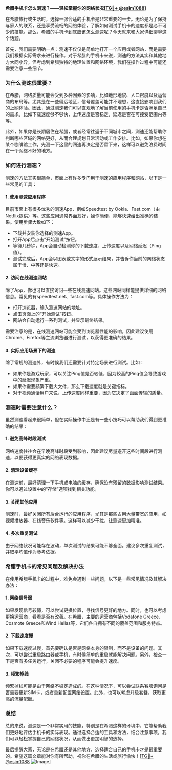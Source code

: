 **希腊手机卡怎么测速？——轻松掌握你的网络状况[[TG💪+ @esim1088](https://t.me/s/esim1088)]**

在希腊旅行或生活时，选择一张合适的手机卡是非常重要的一步。无论是为了保持与家人的联系，还是享受流畅的网络体验，了解如何测试手机卡的速度都是必不可少的技能。那么，希腊的手机卡到底应该怎么测速呢？今天就来和大家详细聊聊这个话题。

首先，我们需要明确一点：测速不仅仅是简单地打开一个应用或者网站，而是需要我们根据实际需求来进行操作。对于希腊的手机卡来说，测速的方法其实和其他地方大同小异，但考虑到希腊独特的地理位置和网络环境，我们在操作过程中可能还需要注意一些细节。

### **为什么测速很重要？**

在希腊，网络质量可能会受到多种因素的影响，比如地形地貌、人口密度以及运营商的布局等。尤其是在一些偏远地区，信号覆盖可能并不理想，这直接影响到我们的上网体验。因此，通过测速我们可以直观地了解当前使用的手机卡是否满足自己的需求，比如下载速度够不够快，上传速度是否稳定，延迟是否在可接受范围内等等。

此外，如果你是长期居住在希腊，或者经常往返于不同城市之间，测速还能帮助你判断哪些区域的网络更好，从而合理规划日常活动或工作安排。比如，如果你想在某个咖啡馆工作，先测一下这里的网速再决定是否留下来，这样可以避免浪费时间在一个网络不好的地方。

### **如何进行测速？**

测速的方法其实很简单，市面上有许多专门用于测速的应用程序和网站，以下是一些常见的工具：

#### **1. 使用测速应用程序**
目前市面上有很多优秀的测速App，例如Speedtest by Ookla、Fast.com（由Netflix提供）等。这些应用通常界面友好，操作简便，能够快速给出准确的结果。使用步骤大致如下：
- 下载并安装你选择的测速App。
- 打开App后点击“开始测试”按钮。
- 等待几秒钟，App会自动检测你的下载速度、上传速度以及网络延迟（Ping值）。
- 测试完成后，App会以图表或文字的形式展示结果，并告诉你当前的网络状态属于慢、中等还是快速。

#### **2. 访问在线测速网站**
除了App，你也可以直接访问一些在线测速网站。这些网站同样能提供详细的网络信息。常见的有speedtest.net、fast.com等。具体操作方法为：
- 打开浏览器，输入测速网站的地址。
- 点击页面上的“开始测试”按钮。
- 网站会自动运行一系列测试，并显示最终结果。

需要注意的是，在线测速网站可能会受到浏览器性能的影响，因此建议使用Chrome、Firefox等主流浏览器进行测试，以获得更准确的结果。

#### **3. 实际应用场景下的测速**
除了常规的测速外，有时候我们还需要针对特定场景进行测试。比如：
- 如果你是游戏玩家，可以关注Ping值是否较低，因为较高的Ping值会导致游戏中的延迟现象严重。
- 如果你需要频繁下载大文件，那么下载速度就是关键指标。
- 对于视频通话用户来说，上传速度同样重要，因为它决定了画面传输的质量。

### **测速时需要注意什么？**

虽然测速看起来很简单，但在实际操作中还是有一些小技巧可以帮助我们得到更准确的结果：

#### **1. 避免高峰时段测试**
网络速度往往会在早晚高峰时段受到影响，因此建议尽量避开这些时间段进行测速，以便获得更真实的网络表现数据。

#### **2. 清理设备缓存**
在测速前，最好清理一下手机或电脑的缓存，确保没有残留的数据影响测试结果。你可以通过设置中的“存储”选项找到相关功能。

#### **3. 关闭其他应用**
测速时，最好关闭所有后台运行的应用程序，尤其是那些占用大量带宽的应用，如视频播放器、在线音乐软件等。这样可以减少干扰，让测速更加精准。

#### **4. 多次重复测试**
由于网络状况可能存在波动，单次测试的结果可能不够全面。建议多次重复测试，并取平均值作为参考依据。

### **希腊手机卡的常见问题及解决办法**

在使用希腊手机卡的过程中，难免会遇到一些问题，以下是一些常见情况及其解决办法：

#### **1. 网络信号弱**
如果发现信号较弱，可以尝试更换位置，寻找信号更好的地方。同时，也可以考虑更换运营商，看看是否有改善。在希腊，主要的运营商包括Vodafone Greece、Cosmote Greece和Wind Hellas等，它们各自拥有不同的覆盖范围和服务特点。

#### **2. 下载速度慢**
如果下载速度过慢，首先要确认是否是网络本身的限制，而不是设备的问题。其次，可以尝试重启路由器或手机，有时候简单的重启就能解决问题。另外，检查一下是否有多任务运行，关闭不必要的程序可能会提升速度。

#### **3. 频繁掉线**
频繁掉线可能是由于网络不稳定造成的。在这种情况下，可以尝试联系客服询问是否需要更新SIM卡，或者重新配置网络设置。此外，也可以考虑升级套餐，获取更高的流量配额。

### **总结**

总的来说，测速是一个非常实用的技能，特别是在希腊这样的环境中，它能帮助我们更好地评估手机卡的实际表现。通过选择合适的工具和方法，结合注意事项，我们可以轻松掌握自己的网络状况，从而做出更加明智的选择。

最后提醒大家，无论是在希腊还是其他地方，选择适合自己的手机卡才是最重要的。希望这篇文章能对你有所帮助，祝你在希腊的生活或旅行愉快！[[TG💪+ @esim1088](https://t.me/s/esim1088) ![Image](https://i.postimg.cc/4NQfJmqS/Snipaste-2025-05-13-00-14-12.png)]